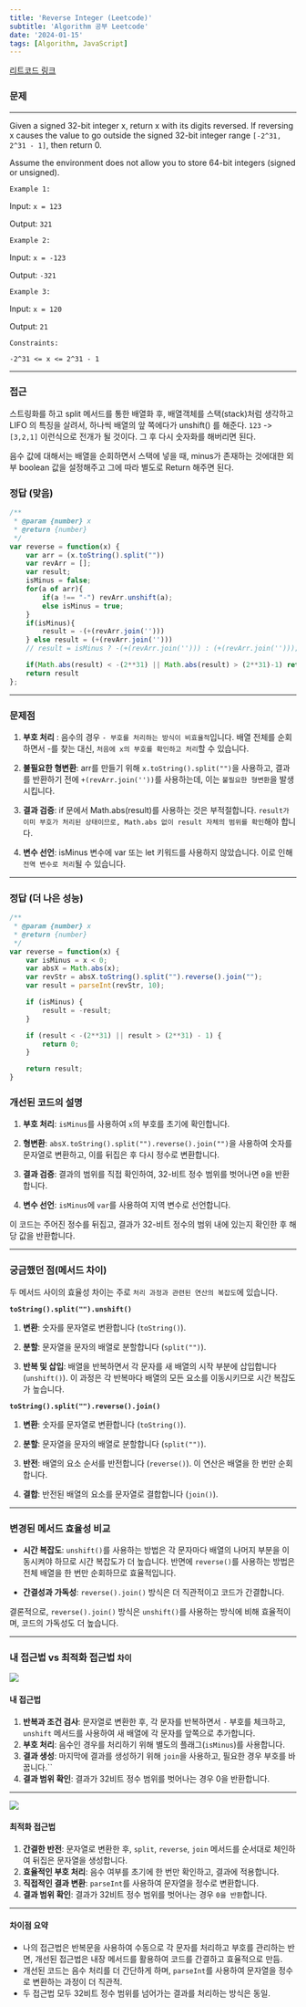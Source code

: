 ```yaml
---
title: 'Reverse Integer (Leetcode)'
subtitle: 'Algorithm 공부 Leetcode'
date: '2024-01-15'
tags: [Algorithm, JavaScript]
---
```



<span class="blogLink">[리트코드 링크](https://leetcode.com/problems/reverse-integer/description/)</span>

### 문제 

---- 

Given a signed 32-bit integer x, return x with its digits reversed. If reversing x causes the value to go outside the signed 32-bit integer range `[-2^31, 2^31 - 1]`, then return 0.

Assume the environment does not allow you to store 64-bit integers (signed or unsigned).

 

`Example 1:`

Input: `x = 123`

Output: `321`


`Example 2:`

Input: `x = -123`

Output: `-321`


`Example 3:`

Input: `x = 120`

Output: `21`
 

`Constraints:`

`-2^31 <= x <= 2^31 - 1`


----

### 접근

스트링화를 하고 split 메서드를 통한 배열화 후, 배열객체를 스택(stack)처럼 생각하고 LIFO 의 특징을 살려서,
하나씩 배열의 앞 쪽에다가 unshift() 를 해준다. `123` -> `[3,2,1]` 이런식으로 전개가 될 것이다. 그 후 다시 숫자화를 해버리면 된다.

음수 값에 대해서는
배열을 순회하면서 스택에 넣을 때, minus가 존재하는 것에대한 외부 boolean 값을 설정해주고 그에 따라 별도로 Return 해주면 된다.



### 정답 (맞음)

```javascript
/**
 * @param {number} x
 * @return {number}
 */
var reverse = function(x) {
    var arr = (x.toString().split(""))
    var revArr = [];
    var result;
    isMinus = false;
    for(a of arr){
        if(a !== "-") revArr.unshift(a);
        else isMinus = true;
    }
    if(isMinus){
        result = -(+(revArr.join('')))
    } else result = (+(revArr.join('')))
    // result = isMinus ? -(+(revArr.join(''))) : (+(revArr.join('')));

    if(Math.abs(result) < -(2**31) || Math.abs(result) > (2**31)-1) return result = 0;
    return result
};

```

----

### 문제점



1. **부호 처리** : 음수의 경우 `- 부호를 처리하는 방식이 비효율적`입니다. 배열 전체를 순회하면서 -를 찾는 대신, `처음에 x의 부호를 확인하고 처리`할 수 있습니다.

2. **불필요한 형변환**: arr를 만들기 위해 `x.toString().split("")`을 사용하고, 결과를 반환하기 전에 `+(revArr.join(''))`를 사용하는데, 이는 `불필요한 형변환`을 발생시킵니다.

3. **결과 검증**: if 문에서 Math.abs(result)를 사용하는 것은 부적절합니다. `result가 이미 부호가 처리된 상태이므로, Math.abs 없이 result 자체의 범위를 확인`해야 합니다.

4. **변수 선언**: isMinus 변수에 var 또는 let 키워드를 사용하지 않았습니다. 이로 인해 `전역 변수로 처리`될 수 있습니다.

----


### 정답 (더 나은 성능)

```javascript
/**
 * @param {number} x
 * @return {number}
 */
var reverse = function(x) {
    var isMinus = x < 0;
    var absX = Math.abs(x);
    var revStr = absX.toString().split("").reverse().join("");
    var result = parseInt(revStr, 10);

    if (isMinus) {
        result = -result;
    }

    if (result < -(2**31) || result > (2**31) - 1) {
        return 0;
    }

    return result;
}

```


### 개선된 코드의 설명

1. **부호 처리**: `isMinus`를 사용하여 `x`의 부호를 초기에 확인합니다.

2. **형변환**: `absX.toString().split("").reverse().join("")`을 사용하여 숫자를 문자열로 변환하고, 이를 뒤집은 후 다시 정수로 변환합니다.

3. **결과 검증**: 결과의 범위를 직접 확인하여, 32-비트 정수 범위를 벗어나면 `0`을 반환합니다.

4. **변수 선언**: `isMinus`에 `var`를 사용하여 지역 변수로 선언합니다.

이 코드는 주어진 정수를 뒤집고, 결과가 32-비트 정수의 범위 내에 있는지 확인한 후 해당 값을 반환합니다.




----

### 궁금했던 점(메서드 차이)

두 메서드 사이의 효율성 차이는 주로 `처리 과정과 관련된 연산의 복잡도`에 있습니다.

**`toString().split("").unshift()`**

1. **변환**: 숫자를 문자열로 변환합니다 (`toString()`).

2. **분할**: 문자열을 문자의 배열로 분할합니다 (`split("")`).

3. **반복 및 삽입**: 배열을 반복하면서 각 문자를 새 배열의 시작 부분에 삽입합니다 (`unshift()`). 이 과정은 각 반복마다 배열의 모든 요소를 이동시키므로 시간 복잡도가 높습니다.

**`toString().split("").reverse().join()`**

1. **변환**: 숫자를 문자열로 변환합니다 (`toString()`).

2. **분할**: 문자열을 문자의 배열로 분할합니다 (`split("")`).

3. **반전**: 배열의 요소 순서를 반전합니다 (`reverse()`). 이 연산은 배열을 한 번만 순회합니다.

4. **결합**: 반전된 배열의 요소를 문자열로 결합합니다 (`join()`).

----

### 변경된 메서드 효율성 비교

- **시간 복잡도**: `unshift()`를 사용하는 방법은 각 문자마다 배열의 나머지 부분을 이동시켜야 하므로 시간 복잡도가 더 높습니다. 반면에 `reverse()`를 사용하는 방법은 전체 배열을 한 번만 순회하므로 효율적입니다.

- **간결성과 가독성**: `reverse().join()` 방식은 더 직관적이고 코드가 간결합니다.

결론적으로, `reverse().join()` 방식은 `unshift()`를 사용하는 방식에 비해 효율적이며, 코드의 가독성도 더 높습니다.

-----

### 내 접근법 vs 최적화 접근법 `차이`

<img className="blogImage" src="/blog/reverse_1.png">

#### **내 접근법**

1. **반복과 조건 검사**: 문자열로 변환한 후, 각 문자를 반복하면서 `-` 부호를 체크하고, `unshift` 메서드를 사용하여 새 배열에 각 문자를 앞쪽으로 추가합니다. 
2. **부호 처리**: 음수인 경우를 처리하기 위해 별도의 플래그(`isMinus`)를 사용합니다.
3. **결과 생성**: 마지막에 결과를 생성하기 위해 `join`을 사용하고, 필요한 경우 부호를 바꿉니다.``
4. **결과 범위 확인**: 결과가 32비트 정수 범위를 벗어나는 경우 0을 반환합니다.

----

<img className="blogImage" src="/blog/reverse_2.png">

#### **최적화 접근법**

1. **간결한 반전**: 문자열로 변환한 후, `split`, `reverse`, `join` 메서드를 순서대로 체인하여 뒤집은 문자열을 생성합니다.
2. **효율적인 부호 처리**: 음수 여부를 초기에 한 번만 확인하고, 결과에 적용합니다.
3. **직접적인 결과 변환**: `parseInt`를 사용하여 문자열을 정수로 변환합니다.
4. **결과 범위 확인**: 결과가 32비트 정수 범위를 벗어나는 경우 `0을 반환`합니다.

----

#### **차이점 요약**

- 나의 접근법은 반복문을 사용하여 수동으로 각 문자를 처리하고 부호를 관리하는 반면, 개선된 접근법은 내장 메서드를 활용하여 코드를 간결하고 효율적으로 만듬.
- 개선된 코드는 음수 처리를 더 간단하게 하며, `parseInt`를 사용하여 문자열을 정수로 변환하는 과정이 더 직관적.
- 두 접근법 모두 32비트 정수 범위를 넘어가는 결과를 처리하는 방식은 동일.